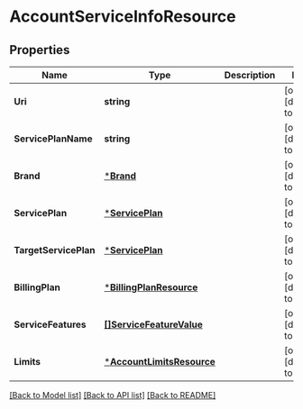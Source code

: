 # AccountServiceInfoResource

## Properties
Name | Type | Description | Notes
------------ | ------------- | ------------- | -------------
**Uri** | **string** |  | [optional] [default to null]
**ServicePlanName** | **string** |  | [optional] [default to null]
**Brand** | [***Brand**](Brand.md) |  | [optional] [default to null]
**ServicePlan** | [***ServicePlan**](ServicePlan.md) |  | [optional] [default to null]
**TargetServicePlan** | [***ServicePlan**](ServicePlan.md) |  | [optional] [default to null]
**BillingPlan** | [***BillingPlanResource**](BillingPlanResource.md) |  | [optional] [default to null]
**ServiceFeatures** | [**[]ServiceFeatureValue**](ServiceFeatureValue.md) |  | [optional] [default to null]
**Limits** | [***AccountLimitsResource**](AccountLimitsResource.md) |  | [optional] [default to null]

[[Back to Model list]](../README.md#documentation-for-models) [[Back to API list]](../README.md#documentation-for-api-endpoints) [[Back to README]](../README.md)


